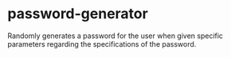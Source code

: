 # password-generator
Randomly generates a password for the user when given specific parameters regarding the specifications of the password.
